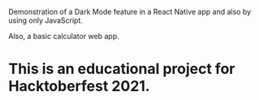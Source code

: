 Demonstration of a Dark Mode feature in a React Native app and also by using only JavaScript.

Also, a basic calculator web app.

# This is an educational project for Hacktoberfest 2021.
